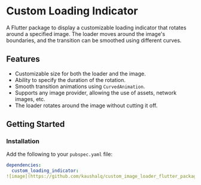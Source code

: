 # Custom Loading Indicator

A Flutter package to display a customizable loading indicator that rotates around a specified image. The loader moves around the image's boundaries, and the transition can be smoothed using different curves.

## Features

- Customizable size for both the loader and the image.
- Ability to specify the duration of the rotation.
- Smooth transition animations using `CurvedAnimation`.
- Supports any image provider, allowing the use of assets, network images, etc.
- The loader rotates around the image without cutting it off.

## Getting Started

### Installation

Add the following to your `pubspec.yaml` file:

```yaml
dependencies:
  custom_loading_indicator: 
![image](https://github.com/kaushalq/custom_image_loader_flutter_package/assets/66844932/8fae8d72-5faa-48ae-9ef1-9fae9235afd3)
